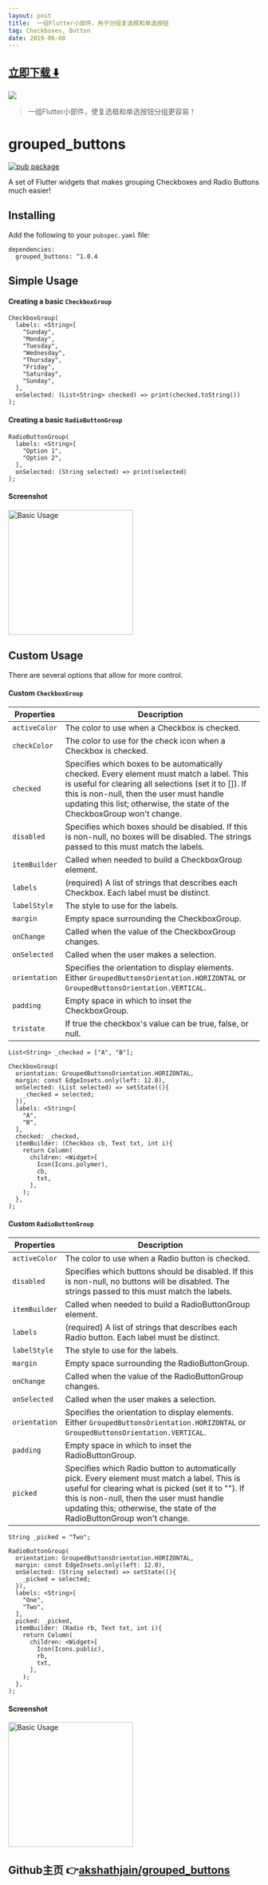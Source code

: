 ```yaml
---
layout: post
title:  一组Flutter小部件，用于分组复选框和单选按钮
tag: Checkboxes, Button
date: 2019-06-08
---
```


 


## [立即下载 ️⬇️ ](https://codeload.github.com/akshathjain/grouped_buttons/zip/master) 
<p-5> 

 
![](https://flutterawesome.com/content/images/2019/03/grouped_buttons.jpg)
 
>
> 一组Flutter小部件，使复选框和单选按钮分组更容易！
>

 
# grouped_buttons
[![pub package](https://img.shields.io/pub/v/grouped_buttons.svg)](https://pub.dartlang.org/packages/grouped_buttons)

A set of Flutter widgets that makes grouping Checkboxes and Radio Buttons much easier!

## Installing

Add the following to your `pubspec.yaml` file:

    dependencies:
      grouped_buttons: ^1.0.4

## Simple Usage
#### Creating a basic `CheckboxGroup`

    CheckboxGroup(
      labels: <String>[
        "Sunday",
        "Monday",
        "Tuesday",
        "Wednesday",
        "Thursday",
        "Friday",
        "Saturday",
        "Sunday",
      ],
      onSelected: (List<String> checked) => print(checked.toString())
    );

#### Creating a basic `RadioButtonGroup`

    RadioButtonGroup(
      labels: <String>[
        "Option 1",
        "Option 2",
      ],
      onSelected: (String selected) => print(selected)
    );

#### Screenshot
<img width="250px" src="https://raw.githubusercontent.com/akshathjain/grouped_buttons/master/screenshots/basicusagescreenshot.png" alt="Basic Usage"/>

## Custom Usage
There are several options that allow for more control.

#### Custom `CheckboxGroup`
|   Properties  |  Description |
|---------------|--------------|
|`activeColor`  |The color to use when a Checkbox is checked.  |
|`checkColor`   |The color to use for the check icon when a Checkbox is checked.   |
|`checked`      |Specifies which boxes to be automatically checked. Every element must match a label. This is useful for clearing all selections (set it to []). If this is non-null, then the user must handle updating this list; otherwise, the state of the CheckboxGroup won't change. |
| `disabled`    |Specifies which boxes should be disabled. If this is non-null, no boxes will be disabled. The strings passed to this must match the labels. |
|`itemBuilder`  |Called when needed to build a CheckboxGroup element.   |
|`labels`       |(required) A list of strings that describes each Checkbox. Each label must be distinct. |
|`labelStyle`   |The style to use for the labels.   |
|`margin`       |Empty space surrounding the CheckboxGroup.   |
|`onChange`     |Called when the value of the CheckboxGroup changes.   |
|`onSelected`   |Called when the user makes a selection.   |
|`orientation`  |Specifies the orientation to display elements. Either `GroupedButtonsOrientation.HORIZONTAL` or `GroupedButtonsOrientation.VERTICAL`.  |
|`padding`      |Empty space in which to inset the CheckboxGroup.   |
|`tristate`     |If true the checkbox's value can be true, false, or null.   |

    List<String> _checked = ["A", "B"];

    CheckboxGroup(
      orientation: GroupedButtonsOrientation.HORIZONTAL,
      margin: const EdgeInsets.only(left: 12.0),
      onSelected: (List selected) => setState((){
        _checked = selected;
      }),
      labels: <String>[
        "A",
        "B",
      ],
      checked: _checked,
      itemBuilder: (Checkbox cb, Text txt, int i){
        return Column(
          children: <Widget>[
            Icon(Icons.polymer),
            cb,
            txt,
          ],
        );
      },
    );

#### Custom `RadioButtonGroup`
|   Properties  |  Description |
|---------------|--------------|
|`activeColor`  |The color to use when a Radio button is checked.  |
|`disabled`     |Specifies which buttons should be disabled. If this is non-null, no buttons will be disabled. The strings passed to this must match the labels. |
|`itemBuilder`  |Called when needed to build a RadioButtonGroup element.   |
|`labels`       |(required) A list of strings that describes each Radio button. Each label must be distinct.   |
|`labelStyle`   |The style to use for the labels.   |
|`margin`       |Empty space surrounding the RadioButtonGroup.   |
|`onChange`     |Called when the value of the RadioButtonGroup changes.   |
|`onSelected`   |Called when the user makes a selection.   |
|`orientation`  |Specifies the orientation to display elements. Either `GroupedButtonsOrientation.HORIZONTAL` or `GroupedButtonsOrientation.VERTICAL`.  |
|`padding`      |Empty space in which to inset the RadioButtonGroup.   |
|`picked`       |Specifies which Radio button to automatically pick. Every element must match a label. This is useful for clearing what is picked (set it to ""). If this is non-null, then the user must handle updating this; otherwise, the state of the RadioButtonGroup won't change. |

    String _picked = "Two";

    RadioButtonGroup(
      orientation: GroupedButtonsOrientation.HORIZONTAL,
      margin: const EdgeInsets.only(left: 12.0),
      onSelected: (String selected) => setState((){
        _picked = selected;
      }),
      labels: <String>[
        "One",
        "Two",
      ],
      picked: _picked,
      itemBuilder: (Radio rb, Text txt, int i){
        return Column(
          children: <Widget>[
            Icon(Icons.public),
            rb,
            txt,
          ],
        );
      },
    );

#### Screenshot
<img width="250px" src="https://raw.githubusercontent.com/akshathjain/grouped_buttons/master/screenshots/customusagescreenshot.png" alt="Basic Usage"/>

## Github主页 👉[akshathjain/grouped_buttons](http://github.com/akshathjain/grouped_buttons)